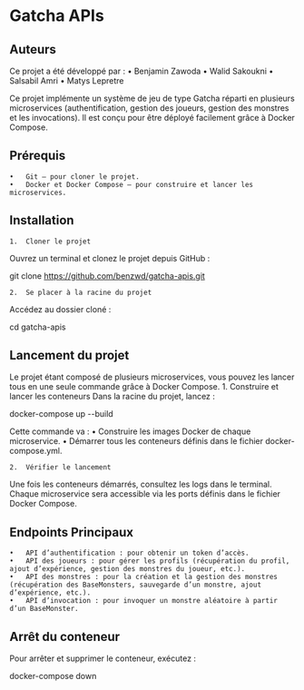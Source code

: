 
# Gatcha APIs

## Auteurs

Ce projet a été développé par :
  • Benjamin Zawoda
  • Walid Sakoukni
  • Salsabil Amri
  • Matys Lepretre 


Ce projet implémente un système de jeu de type Gatcha réparti en plusieurs microservices (authentification, gestion des joueurs, gestion des monstres et les invocations). Il est conçu pour être déployé facilement grâce à Docker Compose.

## Prérequis
	•	Git – pour cloner le projet.
	•	Docker et Docker Compose – pour construire et lancer les microservices.

## Installation
	1.	Cloner le projet
Ouvrez un terminal et clonez le projet depuis GitHub :

git clone https://github.com/benzwd/gatcha-apis.git


	2.	Se placer à la racine du projet
Accédez au dossier cloné :

cd gatcha-apis



## Lancement du projet

Le projet étant composé de plusieurs microservices, vous pouvez les lancer tous en une seule commande grâce à Docker Compose.
	1.	Construire et lancer les conteneurs
Dans la racine du projet, lancez :

docker-compose up --build

Cette commande va :
	•	Construire les images Docker de chaque microservice.
	•	Démarrer tous les conteneurs définis dans le fichier docker-compose.yml.

	2.	Vérifier le lancement
Une fois les conteneurs démarrés, consultez les logs dans le terminal. Chaque microservice sera accessible via les ports définis dans le fichier Docker Compose.

## Endpoints Principaux
	•	API d’authentification : pour obtenir un token d’accès.
	•	API des joueurs : pour gérer les profils (récupération du profil, ajout d’expérience, gestion des monstres du joueur, etc.).
	•	API des monstres : pour la création et la gestion des monstres (récupération des BaseMonsters, sauvegarde d’un monstre, ajout d’expérience, etc.).
	•	API d’invocation : pour invoquer un monstre aléatoire à partir d’un BaseMonster.


## Arrêt du conteneur

Pour arrêter et supprimer le conteneur, exécutez :

docker-compose down
